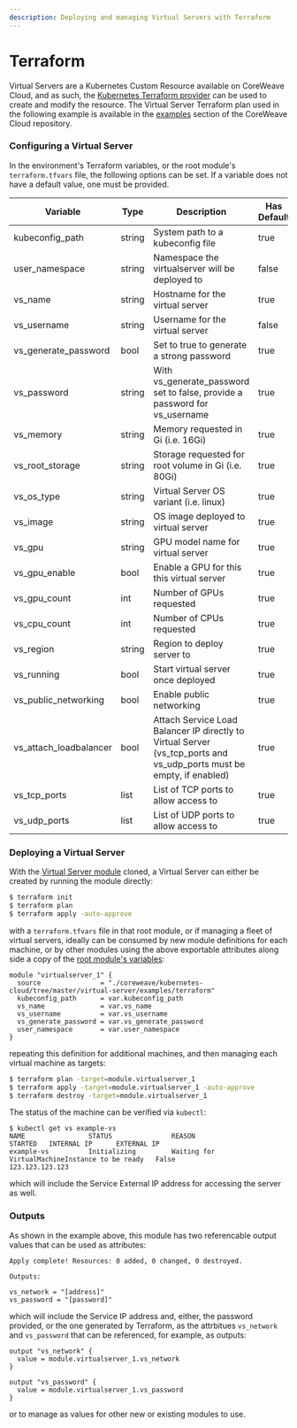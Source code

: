 ```yaml
---
description: Deploying and managing Virtual Servers with Terraform
---
```


# Terraform

Virtual Servers are a Kubernetes Custom Resource available on CoreWeave Cloud, and as such, the [Kubernetes Terraform provider](https://registry.terraform.io/providers/hashicorp/kubernetes/latest/docs) can be used to create and modify the resource. The Virtual Server Terraform plan used in the following example is available in the [examples](https://github.com/coreweave/kubernetes-cloud/tree/master/virtual-server/examples/terraform) section of the CoreWeave Cloud repository.

### Configuring a Virtual Server

In the environment's Terraform variables, or the root module's `terraform.tfvars` file, the following options can be set. If a variable does not have a default value, one must be provided.

| Variable                 | Type   | Description                                                                                                              | Has Default |
| ------------------------ | ------ | ------------------------------------------------------------------------------------------------------------------------ | ----------- |
| kubeconfig\_path         | string | System path to a kubeconfig file                                                                                         | true        |
| user\_namespace          | string | Namespace the virtualserver will be deployed to                                                                          | false       |
| vs\_name                 | string | Hostname for the virtual server                                                                                          | true        |
| vs\_username             | string | Username for the virtual server                                                                                          | false       |
| vs\_generate\_password   | bool   | Set to true to generate a strong password                                                                                | true        |
| vs\_password             | string | With vs\_generate\_password set to false, provide a password for vs\_username                                            | true        |
| vs\_memory               | string | Memory requested in Gi (i.e. 16Gi)                                                                                       | true        |
| vs\_root\_storage        | string | Storage requested for root volume in Gi (i.e. 80Gi)                                                                      | true        |
| vs\_os\_type             | string | Virtual Server OS variant (i.e. linux)                                                                                   | true        |
| vs\_image                | string | OS image deployed to virtual server                                                                                      | true        |
| vs\_gpu                  | string | GPU model name for virtual server                                                                                        | true        |
| vs\_gpu\_enable          | bool   | Enable a GPU for this this virtual server                                                                                | true        |
| vs\_gpu\_count           | int    | Number of GPUs requested                                                                                                 | true        |
| vs\_cpu\_count           | int    | Number of CPUs requested                                                                                                 | true        |
| vs\_region               | string | Region to deploy server to                                                                                               | true        |
| vs\_running              | bool   | Start virtual server once deployed                                                                                       | true        |
| vs\_public\_networking   | bool   | Enable public networking                                                                                                 | true        |
| vs\_attach\_loadbalancer | bool   | Attach Service Load Balancer IP directly to Virtual Server (vs\_tcp\_ports and vs\_udp\_ports must be empty, if enabled) | true        |
| vs\_tcp\_ports           | list   | List of TCP ports to allow access to                                                                                     | true        |
| vs\_udp\_ports           | list   | List of UDP ports to allow access to                                                                                     | true        |

### Deploying a Virtual Server

With the [Virtual Server module](https://github.com/coreweave/kubernetes-cloud/tree/master/virtual-server/examples/terraform) cloned, a Virtual Server can either be created by running the module directly:

```bash
$ terraform init
$ terraform plan
$ terraform apply -auto-approve
```

with a `terraform.tfvars` file in that root module, or if managing a fleet of virtual servers, ideally can be consumed by new module definitions for each machine, or by other modules using the above exportable attributes along side a copy of the [root module's variables](https://github.com/coreweave/kubernetes-cloud/blob/master/virtual-server/examples/terraform/variables.tf):

```
module "virtualserver_1" {
  source               = "./coreweave/kubernetes-cloud/tree/master/virtual-server/examples/terraform"
  kubeconfig_path      = var.kubeconfig_path
  vs_name              = var.vs_name
  vs_username          = var.vs_username
  vs_generate_password = var.vs_generate_password
  user_namespace       = var.user_namespace
}
```

repeating this definition for additional machines, and then managing each virtual machine as targets:

```bash
$ terraform plan -target=module.virtualserver_1
$ terraform apply -target=module.virtualserver_1 -auto-approve
$ terraform destroy -target=module.virtualserver_1
```

The status of the machine can be verified via `kubectl`:

```
$ kubectl get vs example-vs
NAME                STATUS               REASON                                           STARTED   INTERNAL IP      EXTERNAL IP
example-vs          Initializing         Waiting for VirtualMachineInstance to be ready   False                      123.123.123.123
```

which will include the Service External IP address for accessing the server as well.

### Outputs

As shown in the example above, this module has two referencable output values that can be used as attributes:

```
Apply complete! Resources: 0 added, 0 changed, 0 destroyed.

Outputs:

vs_network = "[address]"
vs_password = "[password]"
```

which will include the Service IP address and, either, the password provided, or the one generated by Terraform, as the attrbitues `vs_network` and `vs_password` that can be referenced, for example, as outputs:

```
output "vs_network" {
  value = module.virtualserver_1.vs_network
}

output "vs_password" {
  value = module.virtualserver_1.vs_password
}
```

or to manage as values for other new or existing modules to use.
